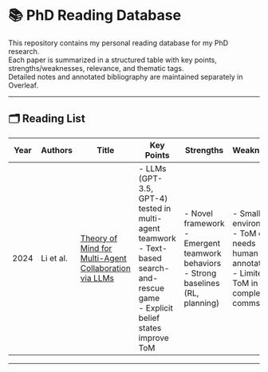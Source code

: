 # 📚 PhD Reading Database

This repository contains my personal reading database for my PhD research.  
Each paper is summarized in a structured table with key points, strengths/weaknesses, relevance, and thematic tags.  
Detailed notes and annotated bibliography are maintained separately in Overleaf.  

---

## 🗂️ Reading List

| Year | Authors   | Title                                                                 | Key Points                                                                                             | Strengths                                                  | Weaknesses                                           | Relevance to My Work | Tags/Themes |
|------|-----------|----------------------------------------------------------------------|--------------------------------------------------------------------------------------------------------|-----------------------------------------------------------|------------------------------------------------------|----------------------|-------------|
| 2024 | Li et al. | [Theory of Mind for Multi-Agent Collaboration via LLMs](https://arxiv.org/abs/2310.10701) | - LLMs (GPT-3.5, GPT-4) tested in multi-agent teamwork<br>- Text-based search-and-rescue game<br>- Explicit belief states improve ToM | - Novel framework<br>- Emergent teamwork behaviors<br>- Strong baselines (RL, planning) | - Small environment<br>- ToM eval needs human annotators<br>- Limited ToM in complex comms | Provides framework + code for multi-agent AI experiments; core ref for Theory of Mind research | LLMs, Multi-Agent Systems, Theory of Mind, AI Collaboration |

---

